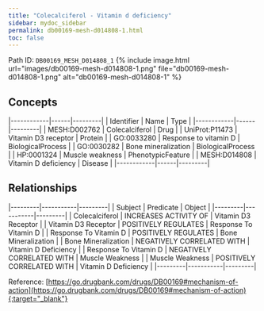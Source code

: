 ```yaml
---
title: "Colecalciferol - Vitamin d deficiency"
sidebar: mydoc_sidebar
permalink: db00169-mesh-d014808-1.html
toc: false 
---
```



Path ID: `DB00169_MESH_D014808_1`
{% include image.html url="images/db00169-mesh-d014808-1.png" file="db00169-mesh-d014808-1.png" alt="db00169-mesh-d014808-1" %}

## Concepts

|------------|------|---------|
| Identifier | Name | Type    |
|------------|------|---------|
| MESH:D002762 | Colecalciferol | Drug |
| UniProt:P11473 | Vitamin D3 receptor | Protein |
| GO:0033280 | Response to vitamin D | BiologicalProcess |
| GO:0030282 | Bone mineralization | BiologicalProcess |
| HP:0001324 | Muscle weakness | PhenotypicFeature |
| MESH:D014808 | Vitamin D deficiency | Disease |
|------------|------|---------|

## Relationships

|---------|-----------|---------|
| Subject | Predicate | Object  |
|---------|-----------|---------|
| Colecalciferol | INCREASES ACTIVITY OF | Vitamin D3 Receptor |
| Vitamin D3 Receptor | POSITIVELY REGULATES | Response To Vitamin D |
| Response To Vitamin D | POSITIVELY REGULATES | Bone Mineralization |
| Bone Mineralization | NEGATIVELY CORRELATED WITH | Vitamin D Deficiency |
| Response To Vitamin D | NEGATIVELY CORRELATED WITH | Muscle Weakness |
| Muscle Weakness | POSITIVELY CORRELATED WITH | Vitamin D Deficiency |
|---------|-----------|---------|

Reference: [https://go.drugbank.com/drugs/DB00169#mechanism-of-action](https://go.drugbank.com/drugs/DB00169#mechanism-of-action){:target="_blank"}